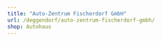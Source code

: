 ```yaml
---
title: "Auto-Zentrum Fischerdorf GmbH"
url: /deggendorf/auto-zentrum-fischerdorf-gmbh/
shop: Autohaus
---
```

